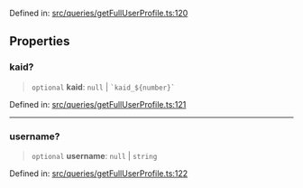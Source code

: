 Defined in: [src/queries/getFullUserProfile.ts:120](https://github.com/bhavjitChauhan/khan-api/blob/67d30ab4498111952301bcaddbef9a132bf75105/src/queries/getFullUserProfile.ts#L120)

## Properties

### kaid?

> `optional` **kaid**: `null` \| `` `kaid_${number}` ``

Defined in: [src/queries/getFullUserProfile.ts:121](https://github.com/bhavjitChauhan/khan-api/blob/67d30ab4498111952301bcaddbef9a132bf75105/src/queries/getFullUserProfile.ts#L121)

***

### username?

> `optional` **username**: `null` \| `string`

Defined in: [src/queries/getFullUserProfile.ts:122](https://github.com/bhavjitChauhan/khan-api/blob/67d30ab4498111952301bcaddbef9a132bf75105/src/queries/getFullUserProfile.ts#L122)
